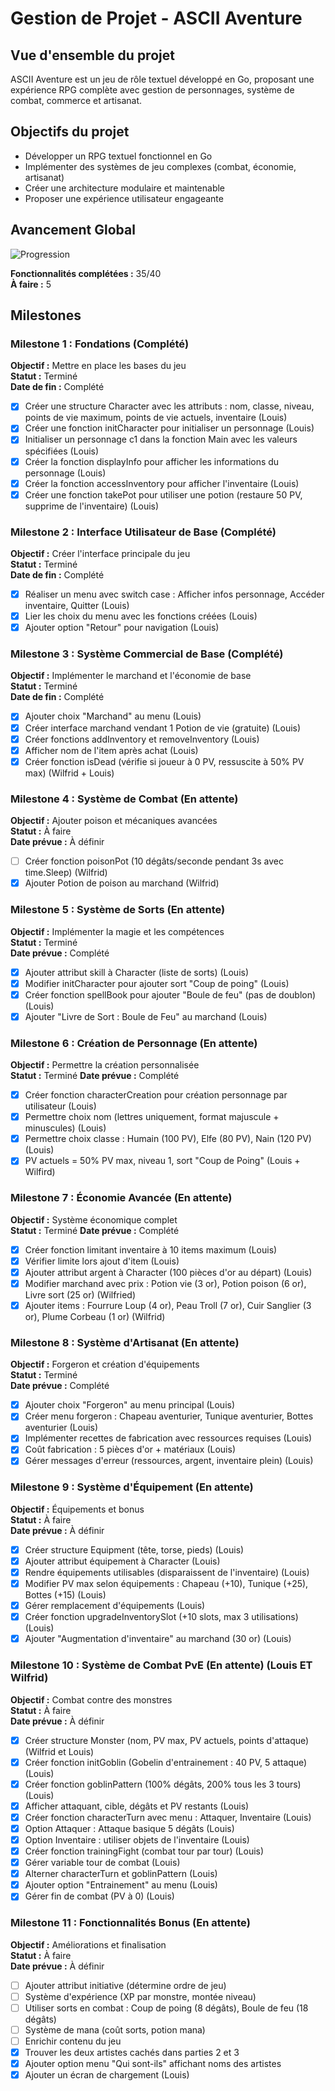 # Gestion de Projet - ASCII Aventure

## Vue d'ensemble du projet

ASCII Aventure est un jeu de rôle textuel développé en Go, proposant une expérience RPG complète avec gestion de personnages, système de combat, commerce et artisanat.

## Objectifs du projet

- Développer un RPG textuel fonctionnel en Go
- Implémenter des systèmes de jeu complexes (combat, économie, artisanat)
- Créer une architecture modulaire et maintenable
- Proposer une expérience utilisateur engageante

## Avancement Global

![Progression](https://img.shields.io/badge/Progression-87.5%25-green)

**Fonctionnalités complétées :** 35/40  
**À faire :** 5

## Milestones

### Milestone 1 : Fondations (Complété)
**Objectif :** Mettre en place les bases du jeu  
**Statut :** Terminé  
**Date de fin :** Complété

- [x] Créer une structure Character avec les attributs : nom, classe, niveau, points de vie maximum, points de vie actuels, inventaire (Louis)
- [x] Créer une fonction initCharacter pour initialiser un personnage (Louis)
- [x] Initialiser un personnage c1 dans la fonction Main avec les valeurs spécifiées (Louis)
- [x] Créer la fonction displayInfo pour afficher les informations du personnage (Louis)
- [x] Créer la fonction accessInventory pour afficher l'inventaire (Louis)
- [x] Créer une fonction takePot pour utiliser une potion (restaure 50 PV, supprime de l'inventaire) (Louis)

### Milestone 2 : Interface Utilisateur de Base (Complété)
**Objectif :** Créer l'interface principale du jeu  
**Statut :** Terminé  
**Date de fin :** Complété

- [x] Réaliser un menu avec switch case : Afficher infos personnage, Accéder inventaire, Quitter (Louis)
- [x] Lier les choix du menu avec les fonctions créées (Louis)
- [x] Ajouter option "Retour" pour navigation (Louis)

### Milestone 3 : Système Commercial de Base (Complété)
**Objectif :** Implémenter le marchand et l'économie de base  
**Statut :** Terminé  
**Date de fin :** Complété

- [x] Ajouter choix "Marchand" au menu (Louis)
- [x] Créer interface marchand vendant 1 Potion de vie (gratuite) (Louis)
- [x] Créer fonctions addInventory et removeInventory (Louis)
- [x] Afficher nom de l'item après achat (Louis)
- [x] Créer fonction isDead (vérifie si joueur à 0 PV, ressuscite à 50% PV max) (Wilfrid + Louis)

### Milestone 4 : Système de Combat (En attente)
**Objectif :** Ajouter poison et mécaniques avancées  
**Statut :** À faire  
**Date prévue :** À définir

- [ ] Créer fonction poisonPot (10 dégâts/seconde pendant 3s avec time.Sleep) (Wilfrid)
- [x] Ajouter Potion de poison au marchand (Wilfrid)

### Milestone 5 : Système de Sorts (En attente)
**Objectif :** Implémenter la magie et les compétences  
**Statut :** Terminé  
**Date prévue :** Complété

- [x] Ajouter attribut skill à Character (liste de sorts) (Louis)
- [x] Modifier initCharacter pour ajouter sort "Coup de poing" (Louis)
- [x] Créer fonction spellBook pour ajouter "Boule de feu" (pas de doublon) (Louis)
- [x] Ajouter "Livre de Sort : Boule de Feu" au marchand (Louis)

### Milestone 6 : Création de Personnage (En attente)
**Objectif :** Permettre la création personnalisée  
**Statut :** Terminé 
**Date prévue :** Complété

- [x] Créer fonction characterCreation pour création personnage par utilisateur (Louis)
- [x] Permettre choix nom (lettres uniquement, format majuscule + minuscules) (Louis)
- [x] Permettre choix classe : Humain (100 PV), Elfe (80 PV), Nain (120 PV) (Louis)
- [x] PV actuels = 50% PV max, niveau 1, sort "Coup de Poing" (Louis + Wilfird)

### Milestone 7 : Économie Avancée (En attente)
**Objectif :** Système économique complet  
**Statut :** Terminé
**Date prévue :** Complété

- [x] Créer fonction limitant inventaire à 10 items maximum (Louis)
- [x] Vérifier limite lors ajout d'item (Louis)
- [x] Ajouter attribut argent à Character (100 pièces d'or au départ) (Louis)
- [x] Modifier marchand avec prix : Potion vie (3 or), Potion poison (6 or), Livre sort (25 or) (Wilfried)
- [x] Ajouter items : Fourrure Loup (4 or), Peau Troll (7 or), Cuir Sanglier (3 or), Plume Corbeau (1 or) (Wilfrid)

### Milestone 8 : Système d'Artisanat (En attente)
**Objectif :** Forgeron et création d'équipements  
**Statut :** Terminé  
**Date prévue :** Complété

- [x] Ajouter choix "Forgeron" au menu principal (Louis)
- [x] Créer menu forgeron : Chapeau aventurier, Tunique aventurier, Bottes aventurier (Louis)
- [x] Implémenter recettes de fabrication avec ressources requises (Louis)
- [x] Coût fabrication : 5 pièces d'or + matériaux (Louis)
- [x] Gérer messages d'erreur (ressources, argent, inventaire plein) (Louis)

### Milestone 9 : Système d'Équipement (En attente)
**Objectif :** Équipements et bonus  
**Statut :** À faire  
**Date prévue :** À définir

- [x] Créer structure Equipment (tête, torse, pieds) (Louis)
- [x] Ajouter attribut équipement à Character (Louis)
- [x] Rendre équipements utilisables (disparaissent de l'inventaire) (Louis)
- [x] Modifier PV max selon équipements : Chapeau (+10), Tunique (+25), Bottes (+15) (Louis)
- [x] Gérer remplacement d'équipements (Louis)
- [x] Créer fonction upgradeInventorySlot (+10 slots, max 3 utilisations) (Louis)
- [x] Ajouter "Augmentation d'inventaire" au marchand (30 or) (Louis)

### Milestone 10 : Système de Combat PvE (En attente) (Louis ET Wilfrid)
**Objectif :** Combat contre des monstres  
**Statut :** À faire  
**Date prévue :** À définir

- [x] Créer structure Monster (nom, PV max, PV actuels, points d'attaque) (Wilfrid et Louis)
- [x] Créer fonction initGoblin (Gobelin d'entrainement : 40 PV, 5 attaque) (Louis)
- [x] Créer fonction goblinPattern (100% dégâts, 200% tous les 3 tours) (Louis)
- [x] Afficher attaquant, cible, dégâts et PV restants (Louis)
- [x] Créer fonction characterTurn avec menu : Attaquer, Inventaire (Louis)
- [x] Option Attaquer : Attaque basique 5 dégâts (Louis)
- [x] Option Inventaire : utiliser objets de l'inventaire (Louis)
- [x] Créer fonction trainingFight (combat tour par tour) (Louis)
- [x] Gérer variable tour de combat (Louis)
- [x] Alterner characterTurn et goblinPattern (Louis)
- [x] Ajouter option "Entrainement" au menu (Louis)
- [x] Gérer fin de combat (PV à 0) (Louis)

### Milestone 11 : Fonctionnalités Bonus (En attente)
**Objectif :** Améliorations et finalisation  
**Statut :** À faire  
**Date prévue :** À définir

- [ ] Ajouter attribut initiative (détermine ordre de jeu)
- [ ] Système d'expérience (XP par monstre, montée niveau)
- [ ] Utiliser sorts en combat : Coup de poing (8 dégâts), Boule de feu (18 dégâts)
- [ ] Système de mana (coût sorts, potion mana)
- [ ] Enrichir contenu du jeu
- [x] Trouver les deux artistes cachés dans parties 2 et 3
- [x] Ajouter option menu "Qui sont-ils" affichant noms des artistes
- [x] Ajouter un écran de chargement (Louis)
